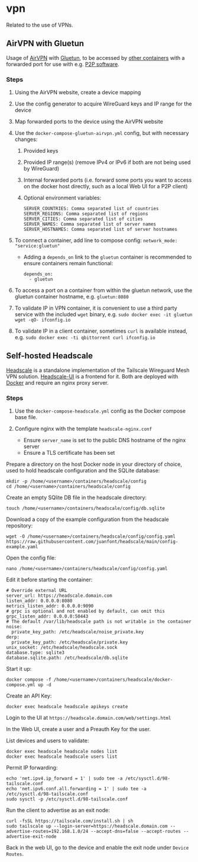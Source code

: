 # vpn

Related to the use of VPNs.

## AirVPN with Gluetun

Usage of [AirVPN](https://airvpn.org/) with [Gluetun](https://github.com/qdm12/gluetun/wiki/AirVPN), to be accessed by [other containers](https://github.com/qdm12/gluetun/wiki/Connect-a-container-to-gluetun) with a forwarded port for use with e.g. [P2P software](https://hub.docker.com/r/linuxserver/qbittorrent).

### Steps

1. Using the AirVPN website, create a device mapping
2. Use the config generator to acquire WireGuard keys and IP range for the device
3. Map forwarded ports to the device using the AirVPN website
4. Use the `docker-compose-gluetun-airvpn.yml` config, but with necessary changes:

    1. Provided keys
    2. Provided IP range(s) (remove IPv4 or IPv6 if both are not being used by WireGuard)
    3. Internal forwarded ports (i.e. forward some ports you want to access on the docker host directly, such as a local Web UI for a P2P client)
    4. Optional environment variables:

           SERVER_COUNTRIES: Comma separated list of countries
           SERVER_REGIONS: Comma separated list of regions
           SERVER_CITIES: Comma separated list of cities
           SERVER_NAMES: Comma separated list of server names
           SERVER_HOSTNAMES: Comma separated list of server hostnames

6. To connect a container, add line to compose config: `network_mode: "service:gluetun"`
    * Adding a `depends_on` link to the `gluetun` container is recommended to ensure containers remain functional:
   
          depends_on:
            - gluetun

8. To access a port on a container from within the gluetun network, use the gluetun container hostname, e.g. `gluetun:8080`
9. To validate IP in VPN container, it is convenient to use a third party service with the included `wget` binary, e.g. `sudo docker exec -it gluetun wget -qO- ifconfig.io`
10. To validate IP in a client container, sometimes `curl` is available instead, e.g. `sudo docker exec -ti qbittorrent curl ifconfig.io`

## Self-hosted Headscale

[Headscale](https://earvingad.github.io/posts/headscale/) is a standalone implementation of the Tailscale Wireguard Mesh VPN solution. [Headscale-UI](https://github.com/gurucomputing/headscale-ui) is a frontend for it. Both are deployed with [Docker](https://headscale.net/running-headscale-container/#executing-commands-in-the-debug-container) and require an nginx proxy server.

### Steps

1. Use the `docker-compose-headscale.yml` config as the Docker compose base file.

2. Configure nginx with the template `headscale-nginx.conf`
    * Ensure `server_name` is set to the public DNS hostname of the nginx server
    * Ensure a TLS certificate has been set

Prepare a directory on the host Docker node in your directory of choice, used to hold headscale configuration and the SQLite database:

    mkdir -p /home/<username>/containers/headscale/config
    cd /home/<username>/containers/headscale/config

Create an empty SQlite DB file in the headscale directory:

    touch /home/<username>/containers/headscale/config/db.sqlite

Download a copy of the example configuration from the headscale repository:

    wget -O /home/<username>/containers/headscale/config/config.yaml https://raw.githubusercontent.com/juanfont/headscale/main/config-example.yaml

Open the config file:

    nano /home/<username>/containers/headscale/config/config.yaml

Edit it before starting the container:

    # Override external URL
    server_url: https://headscale.domain.com
    listen_addr: 0.0.0.0:8080
    metrics_listen_addr: 0.0.0.0:9090
    # grpc is optional and not enabled by default, can omit this
    grpc_listen_addr: 0.0.0.0:50443
    # The default /var/lib/headscale path is not writable in the container
    noise:
      private_key_path: /etc/headscale/noise_private.key
    derp:
      private_key_path: /etc/headscale/private.key
    unix_socket: /etc/headscale/headscale.sock
    database.type: sqlite3
    database.sqlite.path: /etc/headscale/db.sqlite

Start it up:

    docker compose -f /home/<username>/containers/headscale/docker-compose.yml up -d

Create an API Key:

    docker exec headscale headscale apikeys create

Login to the UI at `https://headscale.domain.com/web/settings.html`

In the Web UI, create a user and a Preauth Key for the user.

List devices and users to validate:

    docker exec headscale headscale nodes list
    docker exec headscale headscale users list

Permit IP forwarding:

    echo 'net.ipv4.ip_forward = 1' | sudo tee -a /etc/sysctl.d/98-tailscale.conf
    echo 'net.ipv6.conf.all.forwarding = 1' | sudo tee -a /etc/sysctl.d/98-tailscale.conf
    sudo sysctl -p /etc/sysctl.d/98-tailscale.conf

Run the client to advertise as an exit node:

    curl -fsSL https://tailscale.com/install.sh | sh
    sudo tailscale up --login-server=https://headscale.domain.com --advertise-routes=192.168.1.0/24 --accept-dns=false --accept-routes --advertise-exit-node

Back in the web UI, go to the device and enable the exit node under `Device Routes`.
